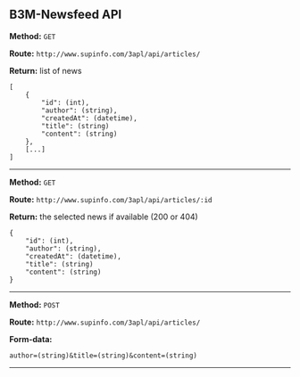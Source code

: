 ## B3M-Newsfeed API ##

**Method:** `GET`

**Route:** `http://www.supinfo.com/3apl/api/articles/`

**Return:** list of news

    [
		{
			"id": (int),
			"author": (string),
			"createdAt": (datetime),
			"title": (string)
			"content": (string)
		},
		[...]
	]


----------
**Method:** `GET`

**Route:** `http://www.supinfo.com/3apl/api/articles/:id`

**Return:** the selected news if available (200 or 404)


   	{
   		"id": (int),
   		"author": (string),
   		"createdAt": (datetime),
   		"title": (string)
   		"content": (string)
   	}



----------
**Method:** `POST`

**Route:** `http://www.supinfo.com/3apl/api/articles/`

**Form-data:**

	author=(string)&title=(string)&content=(string)




----------


